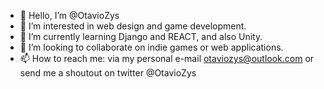 - 👋 Hello, I’m @OtavioZys
- 👀 I’m interested in web design and game development.
- 🌱 I’m currently learning Django and REACT, and also Unity.
- 💞️ I’m looking to collaborate on indie games or web applications. 
- 📫 How to reach me: via my personal e-mail otaviozys@outlook.com or send me a shoutout on twitter @OtavioZys

<!---
OtavioZys/OtavioZys is a ✨ special ✨ repository because its `README.md` (this file) appears on your GitHub profile.
You can click the Preview link to take a look at your changes.
--->
